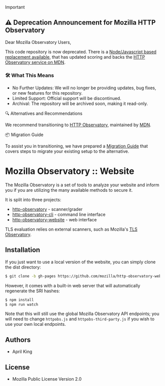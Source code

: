 > [!IMPORTANT]
>
> ## ⚠️ Deprecation Announcement for Mozilla HTTP Observatory
>
> Dear Mozilla Observatory Users,
>
> This code repository is now deprecated. There is a [Node/Javascript based replacement available](https://github.com/mdn/mdn-http-observatory/), that has updated scoring and backs the [HTTP Observatory service on MDN](https://developer.mozilla.org/en-US/observatory).
>
> ### 🛠️ What This Means
>
> * No Further Updates: We will no longer be providing updates, bug fixes, or new features for this repository.
> * Limited Support: Official support will be discontinued.
> * Archival: The repository will be archived soon, making it read-only.
>
> 🔍 Alternatives and Recommendations
>
> We recommend transitioning to [HTTP Observatory](https://github.com/mdn/mdn-http-observatory/), maintained by [MDN](https://developer.mozilla.org).
>
> 📦 Migration Guide
>
> To assist you in transitioning, we have prepared a [Migration Guide](https://github.com/mdn/mdn-http-observatory/blob/main/README.md#migrating-from-the-public-v1-api-to-the-v2-api) that covers steps to migrate your existing setup to the alternative.

# Mozilla Observatory :: Website

The Mozilla Observatory is a set of tools to analyze your website and inform you if you are utilizing the many available methods to secure it.

It is split into three projects:

* [http-observatory](https://github.com/mozilla/http-observatory) - scanner/grader
* [http-observatory-cli](https://github.com/mozilla/observatory-cli) - command line interface
* [http-observatory-website](https://github.com/mozilla/http-observatory-website) - web interface

TLS evaluation relies on external scanners, such as Mozilla's [TLS Observatory](https://github.com/mozilla/tls-observatory).

## Installation

If you just want to use a local version of the website, you can simply clone the dist directory:

```bash
$ git clone -b gh-pages https://github.com/mozilla/http-observatory-website.git
```

However, it comes with a built-in web server that will automatically regenerate the SRI hashes:

```bash
$ npm install
$ npm run watch
```

Note that this will still use the global Mozilla Observatory API endpoints; you will need to change `httpobs.js` and
`httpobs-third-party.js` if you wish to use your own local endpoints.

## Authors

* April King

## License

* Mozilla Public License Version 2.0
